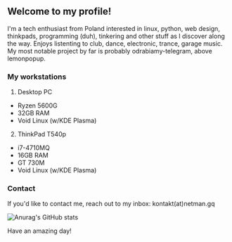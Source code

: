 ## Welcome to my profile!
I'm a tech enthusiast from Poland interested in linux, python, web design, thinkpads, programming (duh), tinkering and other stuff as I discover along the way. Enjoys listenting to club, dance, electronic, trance, garage music.
My most notable project by far is probably odrabiamy-telegram, above lemonpopup.

### My workstations
1. Desktop PC
  * Ryzen 5600G
  * 32GB RAM
  * Void Linux (w/KDE Plasma)
2. ThinkPad T540p
  * i7-4710MQ
  * 16GB RAM
  * GT 730M
  * Void Linux (w/KDE Plasma)

### Contact
If you'd like to contact me, reach out to my inbox: kontakt(at)netman.gq

![Anurag's GitHub stats](https://github-readme-stats.vercel.app/api?username=NetMan134&count_private=true&show_icons=true&theme=radical)

Have an amazing day!
